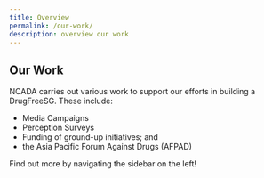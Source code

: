 ```yaml
---
title: Overview
permalink: /our-work/
description: overview our work
---
```

## Our Work

NCADA carries out various work to support our efforts in building a DrugFreeSG. These include: 

* Media Campaigns 
* Perception Surveys
* Funding of ground-up initiatives; and
* the Asia Pacific Forum Against Drugs (AFPAD)

Find out more by navigating the sidebar on the left!